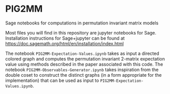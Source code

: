 # PIG2MM
Sage notebooks for computations in permutation invariant matrix models


Most files you will find in this repository are jupyter notebooks for Sage.
Installation instructions for Sage+jupyter can be found at https://doc.sagemath.org/html/en/installation/index.html

The notebook `PIG2MM-Expectation-Values.ipynb` takes as input a directed colored graph and computes the 
permutation invariant 2-matrix expectation value using methods described in the paper associated with this code.
The notebook `PIG2MM-Observables-Generator.ipynb` takes inspiration from the double coset to construct the distinct graphs (in a form appropriate for the implementation)
that can be used as input to `PIG2MM-Expectation-Values.ipynb`.
